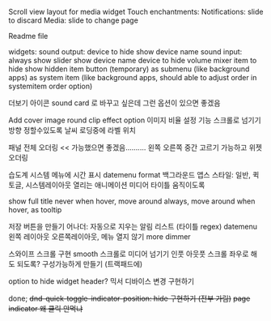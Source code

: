 Scroll view layout for media widget
Touch enchantments:
    Notifications: slide to discard
    Media: slide to change page

Readme file

widgets:
    sound output:
        device to hide
        show device name
    sound input:
        always show slider
        show device name
        device to hide
    volume mixer
        item to hide
            show hidden item button (temporary)
        as submenu (like background apps)
        as system item (like background apps,
                        should able to adjust order in systemitem order option)

더보기 아이콘 sound card 로 바꾸고 싶은데 그런 옵션이 있으면 좋겠음

Add cover image round clip effect option
이미지 비율 설정 기능
스크롤로 넘기기 방향 정할수있도록
날씨 로딩중에 라벨 위치

패널 전체 오더링 << 가능했으면 좋겠음.......... 왼쪽 오른쪽 중간 고르기 가능하고
위젯 오더링

습도계
시스템 메뉴에 시간 표시
datemenu format
백그라운드 앱스 스타일: 일반, 퀵토글, 시스템레이아웃
열리는 애니메이션
미디어 타이틀 움직이도록

show full title
    never
    when hover, move around
    always, move around
    when hover, as tooltip

저장 버튼을 만들기
어나더: 자동으로 지우는 알림 리스트 (타이틀 regex)
datemenu 왼쪽 레이아웃 오른쪽레이아웃, 메뉴 열지 않기
more dimmer

스와이프 스크롤 구현
smooth 스크롤로 미디어 넘기기 
인풋 아웃풋 스크롤 좌우로 해도 되도록? 구성가능하게 만들기 (트랙패드에)

option to hide widget header?
믹서 디바이스 변경 구현하기

done;
~~dnd-quick-toggle-indicator-position: hide 구현하기 (전부 가림)~~
~~page indicator 왜 클릭 안먹냐~~
